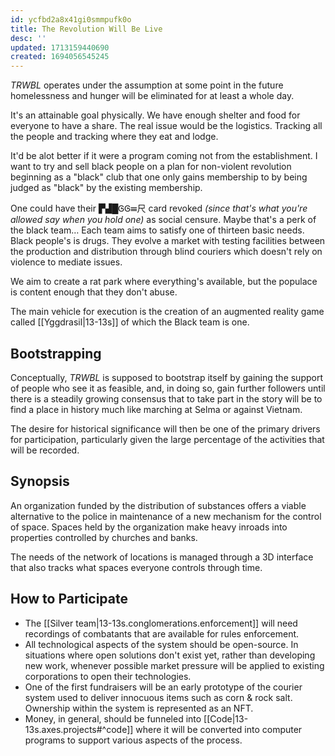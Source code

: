 ```yaml
---
id: ycfbd2a8x41gi0smmpufk0o
title: The Revolution Will Be Live
desc: ''
updated: 1713159440690
created: 1694056545245
---
```


_TRWBL_ operates under the assumption at some point in the future homelessness and hunger will be eliminated for at least a whole day.

It's an attainable goal physically. We have enough shelter and food for everyone to have a share. The real issue would be the logistics. Tracking all the people and tracking where they eat and lodge.

It'd be alot better if it were a program coming not from the establishment. I want to try and sell black people on a plan for non-violent revolution beginning as a "black" club that one only gains membership to by being judged as "black" by the existing membership.

One could have their ▛▟█ᎶᎶ☰尺 card revoked *(since that's what you're allowed say when you hold one)* as social censure. Maybe that's a perk of the black team… Each team aims to satisfy one of thirteen basic needs. Black people's is drugs. They evolve a market with testing facilities between the production and distribution through blind couriers which doesn't rely on violence to mediate issues.

We aim to create a rat park where everything's available, but the populace is content enough that they don't abuse.

The main vehicle for execution is the creation of an augmented reality game called [[Yggdrasil|13-13s]] of which the Black team is one.

## Bootstrapping

Conceptually, _TRWBL_ is supposed to bootstrap itself by gaining the support of people who see it as feasible, and, in doing so, gain further followers until there is a steadily growing consensus that to take part in the story will be to find a place in history much like marching at Selma or against Vietnam.

The desire for historical significance will then be one of the primary drivers for participation, particularly given the large percentage of the activities that will be recorded.

## Synopsis

An organization funded by the distribution of substances offers a viable alternative to the police in maintenance of a new mechanism for the control of space. Spaces held by the organization make heavy inroads into properties controlled by churches and banks.

The needs of the network of locations is managed through a 3D interface that also tracks what spaces everyone controls through time.

## How to Participate

* The [[Silver team|13-13s.conglomerations.enforcement]] will need recordings of combatants that are available for rules enforcement.
* All technological aspects of the system should be open-source. In situations where open solutions don't exist yet, rather than developing new work, whenever possible market pressure will be applied to existing corporations to open their technologies.
* One of the first fundraisers will be an early prototype of the courier system used to deliver innocuous items such as corn & rock salt. Ownership within the system is represented as an NFT.
* Money, in general, should be funneled into [[Code|13-13s.axes.projects#^code]] where it will be converted into computer programs to support various aspects of the process.
